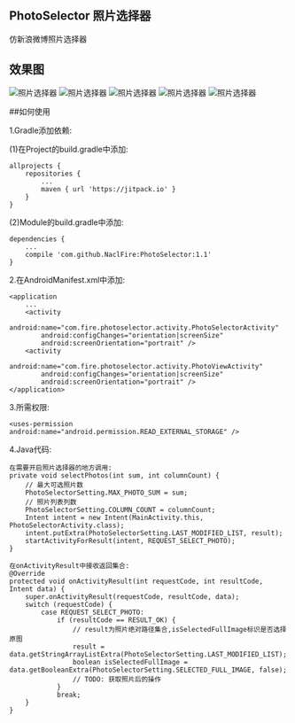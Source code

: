 ## PhotoSelector 照片选择器
仿新浪微博照片选择器
## 效果图
![照片选择器](./Demo1.jpg)
![照片选择器](./Demo2.jpg)
![照片选择器](./Demo3.jpg)
![照片选择器](./Demo4.jpg)
![照片选择器](./Demo6.jpg)

##如何使用

1.Gradle添加依赖:

(1)在Project的build.gradle中添加:

	allprojects {
		repositories {
			...
			maven { url 'https://jitpack.io' }
		}
	}

(2)Module的build.gradle中添加:


	dependencies {
		...
	    compile 'com.github.NaclFire:PhotoSelector:1.1'
	}


2.在AndroidManifest.xml中添加:

	<application
		...
        <activity
            android:name="com.fire.photoselector.activity.PhotoSelectorActivity"
            android:configChanges="orientation|screenSize"
            android:screenOrientation="portrait" />
        <activity
            android:name="com.fire.photoselector.activity.PhotoViewActivity"
            android:configChanges="orientation|screenSize"
            android:screenOrientation="portrait" />
	</application>

3.所需权限:

	<uses-permission android:name="android.permission.READ_EXTERNAL_STORAGE" />

4.Java代码:

	在需要开启照片选择器的地方调用:
	private void selectPhotos(int sum, int columnCount) {
        // 最大可选照片数
        PhotoSelectorSetting.MAX_PHOTO_SUM = sum;
        // 照片列表列数
        PhotoSelectorSetting.COLUMN_COUNT = columnCount;
        Intent intent = new Intent(MainActivity.this, PhotoSelectorActivity.class);
        intent.putExtra(PhotoSelectorSetting.LAST_MODIFIED_LIST, result);
        startActivityForResult(intent, REQUEST_SELECT_PHOTO);
    }

	在onActivityResult中接收返回集合:
	@Override
    protected void onActivityResult(int requestCode, int resultCode, Intent data) {
        super.onActivityResult(requestCode, resultCode, data);
        switch (requestCode) {
            case REQUEST_SELECT_PHOTO:
                if (resultCode == RESULT_OK) {
                    // result为照片绝对路径集合,isSelectedFullImage标识是否选择原图
                    result = data.getStringArrayListExtra(PhotoSelectorSetting.LAST_MODIFIED_LIST);
                    boolean isSelectedFullImage = data.getBooleanExtra(PhotoSelectorSetting.SELECTED_FULL_IMAGE, false);
                    // TODO: 获取照片后的操作
                }
                break;
        }
    }
	
